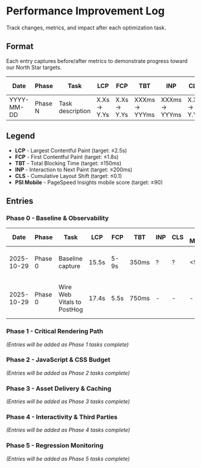 # Performance Improvement Log

Track changes, metrics, and impact after each optimization task.

## Format

Each entry captures before/after metrics to demonstrate progress toward our North Star targets.

| Date       | Phase   | Task             | LCP         | FCP         | TBT           | INP           | CLS         | PSI Mobile | Notes         |
| ---------- | ------- | ---------------- | ----------- | ----------- | ------------- | ------------- | ----------- | ---------- | ------------- |
| YYYY-MM-DD | Phase N | Task description | X.Xs → Y.Ys | X.Xs → Y.Ys | XXXms → YYYms | XXXms → YYYms | X.XX → Y.YY | XX → YY    | Brief summary |

## Legend

- **LCP** - Largest Contentful Paint (target: ≤2.5s)
- **FCP** - First Contentful Paint (target: ≤1.8s)
- **TBT** - Total Blocking Time (target: ≤150ms)
- **INP** - Interaction to Next Paint (target: ≤200ms)
- **CLS** - Cumulative Layout Shift (target: ≤0.1)
- **PSI Mobile** - PageSpeed Insights mobile score (target: ≥90)

## Entries

### Phase 0 - Baseline & Observability

| Date       | Phase   | Task                       | LCP   | FCP  | TBT   | INP | CLS | PSI Mobile | Notes                                       |
| ---------- | ------- | -------------------------- | ----- | ---- | ----- | --- | --- | ---------- | ------------------------------------------- |
| 2025-10-29 | Phase 0 | Baseline capture           | 15.5s | 5-9s | 350ms | ?   | ?   | <50        | Initial state, no optimizations yet         |
| 2025-10-29 | Phase 0 | Wire Web Vitals to PostHog | 17.4s    | 5.5s | 750ms   | -   | -   | -          | RUM enabled, no performance change expected |

### Phase 1 - Critical Rendering Path

_(Entries will be added as Phase 1 tasks complete)_

### Phase 2 - JavaScript & CSS Budget

_(Entries will be added as Phase 2 tasks complete)_

### Phase 3 - Asset Delivery & Caching

_(Entries will be added as Phase 3 tasks complete)_

### Phase 4 - Interactivity & Third Parties

_(Entries will be added as Phase 4 tasks complete)_

### Phase 5 - Regression Monitoring

_(Entries will be added as Phase 5 tasks complete)_
